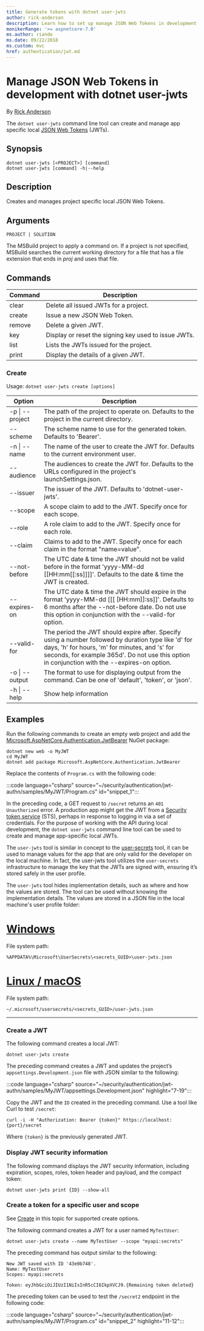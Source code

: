 ```yaml
---
title: Generate tokens with dotnet user-jwts
author: rick-anderson
description: Learn how to set up manage JSON Web Tokens in development with dotnet user-jwts
monikerRange: '>= aspnetcore-7.0'
ms.author: riande
ms.date: 09/22/2018
ms.custom: mvc
href: authentication/jwt.md
---
```


# Manage JSON Web Tokens in development with dotnet user-jwts

By [Rick Anderson](https://twitter.com/RickAndMSFT)

The `dotnet user-jwts` command line tool can create and manage app specific local [JSON Web Tokens](https://jwt.io/introduction) (JWTs).

## Synopsis

```dotnetcli
dotnet user-jwts [<PROJECT>] [command]
dotnet user-jwts [command] -h|--help
```

## Description

Creates and manages project specific local JSON Web Tokens.

## Arguments

`PROJECT | SOLUTION`

The MSBuild project to apply a command on. If a project is not specified, MSBuild searches the current working directory for a file that has a file extension that ends in *proj* and uses that file.

<!-- Once solutions are supported delete the preceding and uncomment this section 

```dotnetcli
dotnet user-jwts [<PROJECT>|<SOLUTION>] [command]
dotnet user-jwts [command] -h|--help
```

## Description

Creates and manages project specific local JSON Web Tokens.

## Arguments

`PROJECT | SOLUTION`

The MSBuild project or solution to apply a command on. If a project or solution file is not specified, MSBuild searches the current working directory for a file that has a file extension that ends in *proj* or *sln*, and uses that file.

-->

## Commands

| Command  | Description |
| ------------- | ------------- |
| clear  |  Delete all issued JWTs for a project. |
| create | Issue a new JSON Web Token.   |
| remove | Delete a given JWT. |
| key | Display or reset the signing key used to issue JWTs. |
| list | Lists the JWTs issued for the project. |
| print | Display the details of a given JWT. |

### Create

Usage: `dotnet user-jwts create [options]`

| Option  | Description |
| ------------- | ------------- |
|  -p \| --project | The path of the project to operate on. Defaults to the project in the current directory. |
| --scheme | The scheme name to use for the generated token. Defaults to 'Bearer'. |
| -n \| --name | The name of the user to create the JWT for. Defaults to the current environment user. |
| --audience | The audiences to create the JWT for. Defaults to the URLs configured in the project's launchSettings.json. |
| --issuer | The issuer of the JWT. Defaults to 'dotnet-user-jwts'. |
| --scope | A scope claim to add to the JWT. Specify once for each scope. |
| --role | A role claim to add to the JWT. Specify once for each role. |
| --claim | Claims to add to the JWT. Specify once for each claim in the format "name=value". |
| --not-before | The UTC date & time the JWT should not be valid before in the format 'yyyy-MM-dd [[HH:mm[[:ss]]]]'. Defaults to the date & time the JWT is created. |
| --expires-on | The UTC date & time the JWT should expire in the format 'yyyy-MM-dd [[[ [HH:mm]]:ss]]'. Defaults to 6 months after the --not-before date. Do not use this option in conjunction with the --valid-for option. |
| --valid-for | The period the JWT should expire after. Specify using a number followed by duration type like 'd' for days, 'h' for hours, 'm' for minutes, and 's' for seconds, for example 365d'. Do not use this option in conjunction with the --expires-on option. |
| -o \| --output | The format to use for displaying output from the command. Can be one of 'default', 'token', or 'json'. |
| -h \| --help | Show help information |

## Examples

Run the following commands to create an empty web project and add the [Microsoft.AspNetCore.Authentication.JwtBearer](https://www.nuget.org/packages/Microsoft.AspNetCore.Authentication.JwtBearer) NuGet package:

```dotnetcli
dotnet new web -o MyJWT
cd MyJWT
dotnet add package Microsoft.AspNetCore.Authentication.JwtBearer
```

Replace the contents of `Program.cs` with the following code:

:::code language="csharp" source="~/security/authentication/jwt-authn/samples/MyJWT/Program.cs" id="snippet_1":::

In the preceding code, a GET request to `/secret` returns an `401 Unauthorized` error. A production app might get the JWT from a [Security token service](/azure/active-directory/develop/security-tokens) (STS), perhaps in response to logging in via a set of credentials. For the purpose of working with the API during local development, the `dotnet user-jwts` command line tool can be used to create and manage app-specific local JWTs.

The `user-jwts` tool is similar in concept to the  [user-secrets](xref:security/app-secrets) tool, it can be used to manage values for the app that are only valid for the developer on the local machine. In fact, the user-jwts tool utilizes the `user-secrets` infrastructure to manage the key that the JWTs are signed with, ensuring it’s stored safely in the user profile.

The `user-jwts` tool hides implementation details, such as where and how the values are stored. The tool can be used without knowing the implementation details. The values are stored in a JSON file in the local machine's user profile folder:

# [Windows](#tab/windows)

File system path:

`%APPDATA%\Microsoft\UserSecrets\<secrets_GUID>\user-jwts.json`

# [Linux / macOS](#tab/linux+macos)

File system path:

`~/.microsoft/usersecrets/<secrets_GUID>/user-jwts.json`

---

### Create a JWT

The following command creates a local JWT:

```dotnetcli
dotnet user-jwts create
```

The preceding command creates a JWT and updates the project’s `appsettings.Development.json` file with JSON similar to the following:

:::code language="csharp" source="~/security/authentication/jwt-authn/samples/MyJWT/appsettings.Development.json" highlight="7-19":::

Copy the JWT and the `ID` created in the preceding command. Use a tool like Curl to test `/secret`:

```dotnetcli
curl -i -H "Authorization: Bearer {token}" https://localhost:{port}/secret
```

Where `{token}` is the previously generated JWT.

### Display JWT security information

The following command displays the JWT security information, including expiration, scopes, roles, token header and payload, and the compact token:

```dotnetcli
dotnet user-jwts print {ID} --show-all
```

### Create a token for a specific user and scope

See [Create](#create) in this topic for supported create options.

The following command creates a JWT for a user named `MyTestUser`:

```dotnetcli
dotnet user-jwts create --name MyTestUser --scope "myapi:secrets"
```

The preceding command has output similar to the following:

```dotnetcli
New JWT saved with ID '43e0b748'.
Name: MyTestUser
Scopes: myapi:secrets

Token: eyJhbGciOiJIUzI1NiIsInR5cCI6IkpXVCJ9.{Remaining token deleted}
```

The preceding token can be used to test the `/secret2` endpoint in the following code:

:::code language="csharp" source="~/security/authentication/jwt-authn/samples/MyJWT/Program.cs" id="snippet_2" highlight="11-12":::
